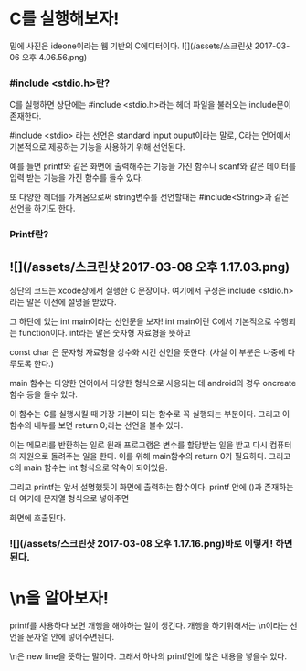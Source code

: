 # C를 실행해보자!

밑에 사진은 ideone이라는 웹 기반의 C에디터이다. ![](/assets/스크린샷 2017-03-06 오후 4.06.56.png)

### \#include &lt;stdio.h&gt;란?

C를 실행하면 상단에는 \#include &lt;stdio.h&gt;라는 헤더 파일을 불러오는 include문이 존재한다.

\#include &lt;stdio&gt; 라는 선언은 standard input ouput이라는 말로,  C라는 언어에서 기본적으로 제공하는 기능을 사용하기 위해 선언된다.

예를 들면 printf와 같은 화면에 출력해주는 기능을 가진 함수나 scanf와 같은 데이터를 입력 받는 기능을 가진 함수를 들수 있다.

또 다양한 헤더를 가져옴으로써 string변수를 선언할때는  \#include&lt;String&gt;과 같은 선언을 하기도 한다.

### Printf란?

## ![](/assets/스크린샷 2017-03-08 오후 1.17.03.png)

상단의 코드는 xcode상에서 실행한 C 문장이다. 여기에서 구성은 include &lt;stdio.h&gt; 라는 말은 이전에 설명을 받았다.

그 하단에 있는 int main이라는 선언문을 보자! int main이란 C에서 기본적으로 수행되는 function이다. int라는 말은 숫자형 자료형을 뜻하고

const char 은 문자형 자료형을 상수화 시킨 선언을 뜻한다. \(사실 이 부분은 나중에 다루도록 한다.\)

main 함수는 다양한 언어에서 다양한 형식으로 사용되는 데 android의 경우 oncreate 함수 등을 들수 있다.

이 함수는 C를 실행시킬 때 가장 기본이 되는 함수로 꼭 실행되는 부분이다.  그리고 이 함수의 내부를 보면 return 0;라는 선언을 볼수 있다.

이는 메모리를 반환하는 일로 원래 프로그램은 변수를 할당받는 일을 받고 다시 컴퓨터의 자원으로 돌려주는 일을 한다. 이를 위해 main함수의 return 0가 필요하다. 그리고 c의 main 함수는 int 형식으로 약속이 되어있음.

그리고 printf는 앞서 설명했듯이 화면에 출력하는 함수이다. printf 안에 \(\)과 존재하는데 여기에 문자열 형식으로 넣어주면

화면에 호출된다.

### ![](/assets/스크린샷 2017-03-08 오후 1.17.16.png)바로 이렇게! 하면 된다.



# \n을 알아보자!

printf를 사용하다 보면 개행을 해야하는 일이 생긴다. 개행을 하기위해서는 \n이라는 선언을 문자열 안에 넣어주면된다. 

\n은 new line을 뜻하는 말이다. 그래서 하나의 printf안에 많은 내용을 넣을수 있다. 







